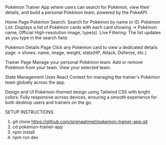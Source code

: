 Pokémon Trainer App where users can search for Pokémon, view their details, and build a personal Pokémon team, powered by the PokeAPI. 

Home Page
  Pokémon Search: Search for Pokémon by name or ID.
  Pokémon List: Displays a list of Pokémon cards with each card showing -> Pokémon name, Official High-resolution image, type(s). Live Filtering: The list updates as you type in the search field.

Pokémon Details Page
  Click any Pokémon card to view a dedicated details page -> shows: name, image, weight, stats(HP, Attack, Defense, etc.)

Trainer Page 
Manage your personal Pokémon team:
  Add or remove Pokémon from your team.
  View your selected team.

State Management
  Uses React Context for managing the trainer's Pokémon team globally across the app.

Design and UI
  Pokémon-themed design using Tailwind CSS with bright colors.
  Fully responsive across devices, ensuring a smooth experience for both desktop users and trainers on the go.


SETUP INSTRUCTIONS:
1. git clone https://github.com/sirenaahmet/pokemon-trainer-app.git
2. cd pokemon-trainer-app
3. npm install
4. npm run dev
